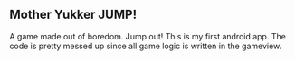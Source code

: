 ## Mother Yukker JUMP!
A game made out of boredom. Jump out!
This is my first android app.   The code is pretty messed up since all game logic is written in the gameview.
